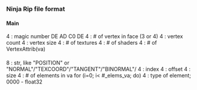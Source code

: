 ### Ninja Rip file format

#### Main
4 : magic number DE AD C0 DE
4 : # of vertex in face (3 or 4)
4 : vertex count
4 : vertex size
4 : # of textures
4 : # of shaders
4 : # of VertexAttrib(va)

#### 
8 : str, like "POSITION" or "NORMAL"/"TEXCOORD"/"TANGENT"/"BINORMAL"/
4 : index
4 : offset
4 : size 
4 : # of elements in va
for (i=0; i< #_elems_va; do)
	4 : type of element; 0000 - float32
